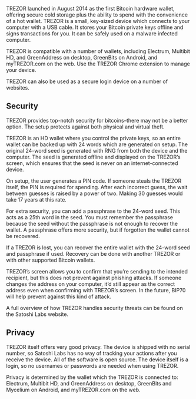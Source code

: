 TREZOR launched in August 2014 as the first Bitcoin hardware wallet, offering secure cold storage plus the ability to spend with the convenience of a hot wallet. TREZOR is a small, key-sized device which connects to your computer with a USB cable. It stores your Bitcoin private keys offline and signs transactions for you. It can be safely used on a malware infected computer.

TREZOR is compatible with a number of wallets, including Electrum, Multibit HD, and GreenAddress on desktop, GreenBits on Android, and myTREZOR.com on the web. Use the TREZOR Chrome extension to manage your device.

TREZOR can also be used as a secure login device on a number of websites. 

## Security

TREZOR provides top-notch security for bitcoins–there may not be a better option. The setup protects against both physical and virtual theft.

TREZOR is an HD wallet where you control the private keys, so an entire wallet can be backed up with 24 words which are generated on setup. The original 24-word seed is generated with RNG from both the device and the computer. The seed is generated offline and displayed on the TREZOR’s screen, which ensures that the seed is never on an internet-connected device.

On setup, the user generates a PIN code. If someone steals the TREZOR itself, the PIN is required for spending. After each incorrect guess, the wait between guesses is raised by a power of two. Making 30 guesses would take 17 years at this rate.

For extra security, you can add a passphrase to the 24-word seed. This acts as a 25th word in the seed. You must remember the passphrase because the seed without the passphrase is not enough to recover the wallet. A passphrase offers more security, but if forgotten the wallet cannot be recovered.

If a TREZOR is lost, you can recover the entire wallet with the 24-word seed and passphrase if used. Recovery can be done with another TREZOR or with other supported Bitcoin wallets.

TREZOR’s screen allows you to confirm that you’re sending to the intended recipient, but this does not prevent against phishing attacks. If someone changes the address on your computer, it’d still appear as the correct address even when confirming with TREZOR’s screen. In the future, BIP70 will help prevent against this kind of attack.

A full overview of how TREZOR handles security threats can be found on the Satoshi Labs website.

## Privacy

TREZOR itself offers very good privacy. The device is shipped with no serial number, so Satoshi Labs has no way of tracking your actions after you receive the device. All of the software is open source. The device itself is a login, so no usernames or passwords are needed when using TREZOR.

Privacy is determined by the wallet which the TREZOR is connected to: Electrum, Multibit HD, and GreenAddress on desktop, GreenBits and Mycelium on Android, and myTREZOR.com on the web.
